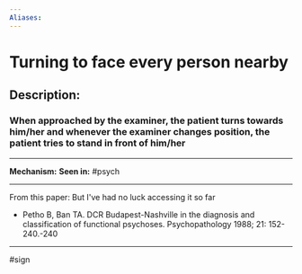 ```yaml
---
Aliases:
---
```

# Turning to face every person nearby
## Description:
### When approached by the examiner, the patient turns towards him/her and whenever the examiner changes position, the patient tries to stand in front of him/her

---
**Mechanism:**
**Seen in:** #psych 

---
From this paper: But I've had no luck accessing it so far
- Petho B, Ban TA. DCR Budapest-Nashville in the diagnosis and classification of functional psychoses. Psychopathology 1988; 21: 152-240.-240

---
#sign 